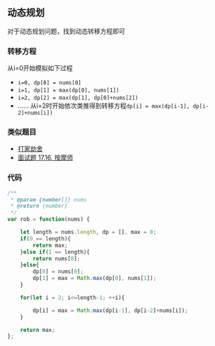 ## 动态规划
对于动态规划问题，找到动态转移方程即可

### 转移方程
从i=0开始模拟如下过程
- ```i=0, dp[0] = nums[0]```
- ```i=1, dp[1] = max(dp[0], nums[1])```
- ```i=2, dp[2] = max(dp[1], dp[0]+nums[2])```
- ...... 从i=2时开始依次类推得到转移方程```dp[i] = max(dp[i-1], dp[i-2]+nums[i])```

### 类似题目
- [打家劫舍](https://leetcode-cn.com/problems/house-robber/solution/dong-tai-gui-hua-by-wgrape-2/)
- [面试题 17.16. 按摩师](https://leetcode-cn.com/problems/the-masseuse-lcci/solution/dong-tai-gui-hua-by-wgrape/)

### 代码
```js
/**
 * @param {number[]} nums
 * @return {number}
 */
var rob = function(nums) {

    let length = nums.length, dp = [], max = 0;
    if(0 == length){
        return max;
    }else if(1 == length){
        return nums[0];
    }else{
        dp[0] = nums[0];
        dp[1] = max = Math.max(dp[0], nums[1]);
    }

    for(let i = 2; i<=length-1; ++i){

        dp[i] = max = Math.max(dp[i-1], dp[i-2]+nums[i]);
    }

    return max;
};
```